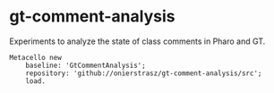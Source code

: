 # gt-comment-analysis
Experiments to analyze the state of class comments in Pharo and GT.

```
Metacello new
	baseline: 'GtCommentAnalysis';
	repository: 'github://onierstrasz/gt-comment-analysis/src';
	load.
```
